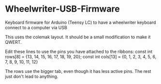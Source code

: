 # Wheelwriter-USB-Firmware
Keyboard firmware for Arduino (Teensy LC) to have a wheelwriter keyboard connect to a computer via USB

This uses the colemak layout. It should be a small modification to make it QWERT.

Edit these lines to use the pins you have attached to the ribbons:
const int rows[8] = {13, 14, 15, 16, 17, 18, 19, 20};
const int cols[13] = {0, 1, 2, 3, 4, 5, 6, 7, 8, 9, 10, 11, 12}

The rows use the bigger tab, even though it has less active pins. The rest just don't lead to anything.
